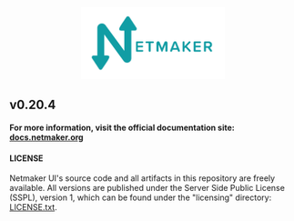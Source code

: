 <p align="center">
  <img style="width:50%;" src="src/assets/logo.png"><break/>
</p>

## v0.20.4

#### For more information, visit the official documentation site: [docs.netmaker.org](https://docs.netmaker.io)  


#### LICENSE

Netmaker UI's source code and all artifacts in this repository are freely available. All versions are published under the Server Side Public License (SSPL), version 1, which can be found under the "licensing" directory: [LICENSE.txt](licensing/LICENSE.txt).
